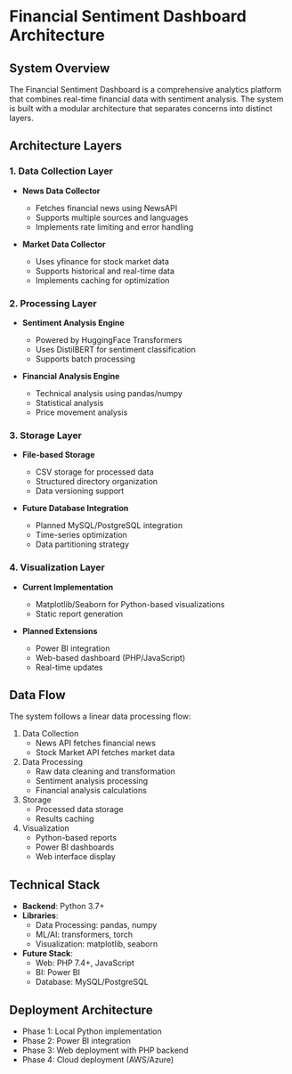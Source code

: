 # Financial Sentiment Dashboard Architecture

## System Overview
The Financial Sentiment Dashboard is a comprehensive analytics platform that combines real-time financial data with sentiment analysis. The system is built with a modular architecture that separates concerns into distinct layers.

## Architecture Layers

### 1. Data Collection Layer
- **News Data Collector**
  - Fetches financial news using NewsAPI
  - Supports multiple sources and languages
  - Implements rate limiting and error handling

- **Market Data Collector**
  - Uses yfinance for stock market data
  - Supports historical and real-time data
  - Implements caching for optimization

### 2. Processing Layer
- **Sentiment Analysis Engine**
  - Powered by HuggingFace Transformers
  - Uses DistilBERT for sentiment classification
  - Supports batch processing

- **Financial Analysis Engine**
  - Technical analysis using pandas/numpy
  - Statistical analysis
  - Price movement analysis

### 3. Storage Layer
- **File-based Storage**
  - CSV storage for processed data
  - Structured directory organization
  - Data versioning support

- **Future Database Integration**
  - Planned MySQL/PostgreSQL integration
  - Time-series optimization
  - Data partitioning strategy

### 4. Visualization Layer
- **Current Implementation**
  - Matplotlib/Seaborn for Python-based visualizations
  - Static report generation
  
- **Planned Extensions**
  - Power BI integration
  - Web-based dashboard (PHP/JavaScript)
  - Real-time updates

## Data Flow

The system follows a linear data processing flow:
1. Data Collection
   - News API fetches financial news
   - Stock Market API fetches market data
2. Data Processing
   - Raw data cleaning and transformation
   - Sentiment analysis processing
   - Financial analysis calculations
3. Storage
   - Processed data storage
   - Results caching
4. Visualization
   - Python-based reports
   - Power BI dashboards
   - Web interface display

## Technical Stack
- **Backend**: Python 3.7+
- **Libraries**: 
  - Data Processing: pandas, numpy
  - ML/AI: transformers, torch
  - Visualization: matplotlib, seaborn
- **Future Stack**:
  - Web: PHP 7.4+, JavaScript
  - BI: Power BI
  - Database: MySQL/PostgreSQL

## Deployment Architecture
- Phase 1: Local Python implementation
- Phase 2: Power BI integration
- Phase 3: Web deployment with PHP backend
- Phase 4: Cloud deployment (AWS/Azure)
